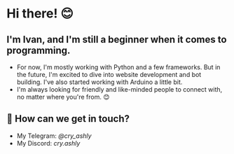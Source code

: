 # Hi there! 😊 
## I'm Ivan, and I'm still a beginner when it comes to programming. 
- For now, I'm mostly working with Python and a few frameworks. But in the future, I'm excited to dive into website development and bot building. I've also started working with Arduino a little bit.
- I'm always looking for friendly and like-minded people to connect with, no matter where you're from. 😊
## 📩 How can we get in touch?
- My Telegram: *@cry_ashly*
- My Discord: *cry.ashly*
